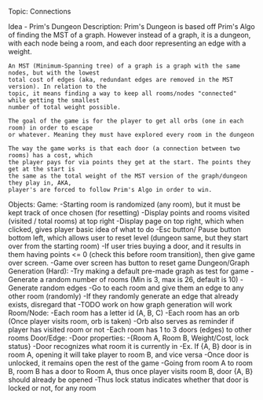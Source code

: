 Topic: Connections

Idea - Prim's Dungeon
Description: 
	Prim's Dungeon is based off Prim's Algo of finding the MST of a graph. However instead of
	a graph, it is a dungeon, with each node being a room, and each door representing an edge with
	a weight. 
	
	An MST (Minimum-Spanning tree) of a graph is a graph with the same nodes, but with the lowest
	total cost of edges (aka, redundant edges are removed in the MST version). In relation to the
	topic, it means finding a way to keep all rooms/nodes "connected" while getting the smallest
	number of total weight possible.
	
	The goal of the game is for the player to get all orbs (one in each room) in order to escape
	or whatever. Meaning they must have explored every room in the dungeon
	
	The way the game works is that each door (a connection between two rooms) has a cost, which
	the player pays for via points they get at the start. The points they get at the start is
	the same as the total weight of the MST version of the graph/dungeon they play in, AKA,
	player's are forced to follow Prim's Algo in order to win.
	
Objects:
	Game:
		-Starting room is randomized (any room), but it must be kept track of once chosen (for resetting)
		-Display points and rooms visited (visited / total rooms) at top right
		-Display page on top right, which when clicked, gives player basic idea of what to do
		-Esc button/ Pause button bottom left, which allows user to reset level 
		(dungeon same, but they start over from the starting room)
		-If user tries buying a door, and it results 
		in them having points <= 0 (check this before room transition),
		then give game over screen.
		-Game over screen has button to reset game 
	Dungeon/Graph Generation (Hard):
		-Try making a default pre-made graph as test for game
		-Generate a random number of rooms (Min is 3, max is 26, default is 10)
		-Generate random edges
			-Go to each room and give them an edge to any other room (randomly)
			-If they randomly generate an edge that already exists, disregard that
			-TODO work on how graph generation will work
	Room/Node: 
		-Each room has a letter id (A, B, C)
		-Each room has an orb (Once player visits room, orb is taken)
			-Orb also serves as reminder if player has visited room or not
		-Each room has 1 to 3 doors (edges) to other rooms
	Door/Edge:
		-Door properties:
			-{Room A, Room B, Weight/Cost, lock status}
		-Door recognizes what room it is currently in
			-Ex. If {A, B} door is in room A, opening it will take player to room B, and vice versa
		-Once door is unlocked, it remains open the rest of the game
		-Going from room A to room B, room B has a door to Room A, 
		thus once player visits room B, door {A, B} should already be opened
		-Thus lock status indicates whether that door is locked or not, for any room
		
